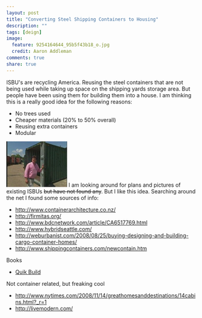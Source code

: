 ```yaml
---
layout: post
title: "Converting Steel Shipping Containers to Housing"
description: ""
tags: [deign]
image:
  feature: 9254164644_95b5f43b18_o.jpg
  credit: Aaron Addleman
comments: true
share: true
---
```



<p>ISBU's are recycling America. Reusing the steel containers that are not being used while taking up space on the shipping yards storage area. But people have been using them for building them into a house. I am thinking this is a really good idea for the following reasons:
</p>
<ul>
<li>No trees used</li>
<li>Cheaper materials (20% to 50% overall)</li>
<li>Reusing extra containers</li>
<li>Modular</li>
</ul>
<a href="http://video.bobvila.com/m/21320565/converting-steel-shipping-containers-to-housing.htm"><img src="/assets/files/000116.jpg" alt="" href="/assets/files/000116.jpg"></a>
I am looking around for plans and pictures of existing ISBUs <span style="text-decoration: line-through;">but have not found any</span>. But I like this idea.
Searching around the net I found some sources of info:
<ul>
<li>
<a href="http://www.containerarchitecture.co.nz/">http://www.containerarchitecture.co.nz/</a><a href="http://video.bobvila.com/m/21320565/converting-steel-shipping-containers-to-housing.htm"></a>
</li>
<li><a href="http://firmitas.org/">http://firmitas.org/</a></li>
<li><a href="http://www.bdcnetwork.com/article/CA6517769.html">http://www.bdcnetwork.com/article/CA6517769.html</a></li>
<li><a href="http://www.hybridseattle.com/">http://www.hybridseattle.com/</a></li>
<li><a href="http://weburbanist.com/2008/08/25/buying-designing-and-building-cargo-container-homes/">http://weburbanist.com/2008/08/25/buying-designing-and-building-cargo-container-homes/</a></li>
<li><a href="http://www.shippingcontainers.com/newcontain.htm">http://www.shippingcontainers.com/newcontain.htm</a></li>
</ul>
Books
<ul>
<li><a href="http://www.architectureandhygiene.com/QBbook/QBbook.html">Quik Build
</a></li>
</ul>
Not container related, but freaking cool
<ul>
<li><a href="http://www.nytimes.com/2008/11/14/greathomesanddestinations/14cabins.html?_r=1">http://www.nytimes.com/2008/11/14/greathomesanddestinations/14cabins.html?_r=1</a></li>
<li><a href="http://livemodern.com/">http://livemodern.com/</a></li>
</ul>
